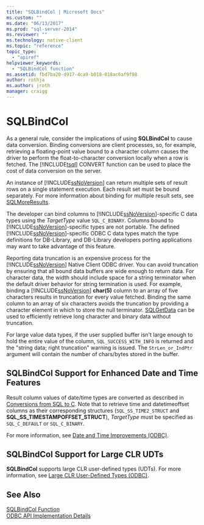```yaml
---
title: "SQLBindCol | Microsoft Docs"
ms.custom: ""
ms.date: "06/13/2017"
ms.prod: "sql-server-2014"
ms.reviewer: ""
ms.technology: native-client
ms.topic: "reference"
topic_type: 
  - "apiref"
helpviewer_keywords: 
  - "SQLBindCol function"
ms.assetid: fbd7ba20-d917-4ca9-b018-018ac6af9f98
author: rothja
ms.author: jroth
manager: craigg
---
```

# SQLBindCol
  As a general rule, consider the implications of using **SQLBindCol** to cause data conversion. Binding conversions are client processes, so, for example, retrieving a floating-point value bound to a character column causes the driver to perform the float-to-character conversion locally when a row is fetched. The [!INCLUDE[tsql](../../includes/tsql-md.md)] CONVERT function can be used to place the cost of data conversion on the server.  
  
 An instance of [!INCLUDE[ssNoVersion](../../includes/ssnoversion-md.md)] can return multiple sets of result rows on a single statement execution. Each result set must be bound separately. For more information about binding for multiple result sets, see [SQLMoreResults](sqlmoreresults.md).  
  
 The developer can bind columns to [!INCLUDE[ssNoVersion](../../includes/ssnoversion-md.md)]-specific C data types using the *TargetType* value `SQL_C_BINARY`. Columns bound to [!INCLUDE[ssNoVersion](../../includes/ssnoversion-md.md)]-specific types are not portable. The defined [!INCLUDE[ssNoVersion](../../includes/ssnoversion-md.md)]-specific ODBC C data types match the type definitions for DB-Library, and DB-Library developers porting applications may want to take advantage of this feature.  
  
 Reporting data truncation is an expensive process for the [!INCLUDE[ssNoVersion](../../includes/ssnoversion-md.md)] Native Client ODBC driver. You can avoid truncation by ensuring that all bound data buffers are wide enough to return data. For character data, the width should include space for a string terminator when the default driver behavior for string termination is used. For example, binding a [!INCLUDE[ssNoVersion](../../includes/ssnoversion-md.md)] **char(5)** column to an array of five characters results in truncation for every value fetched. Binding the same column to an array of six characters avoids the truncation by providing a character element in which to store the null terminator. [SQLGetData](sqlgetdata.md) can be used to efficiently retrieve long character and binary data without truncation.  
  
 For large value data types, if the user supplied buffer isn't large enough to hold the entire value of the column, `SQL_SUCCESS_WITH_INFO` is returned and the "string data; right truncation" warning is issued. The `StrLen_or_IndPtr` argument will contain the number of chars/bytes stored in the buffer.  
  
## SQLBindCol Support for Enhanced Date and Time Features  
 Result column values of date/time types are converted as described in [Conversions from SQL to C](../native-client-odbc-date-time/datetime-data-type-conversions-from-sql-to-c.md). Note that to retrieve time and datetimeoffset columns as their corresponding structures (`SQL_SS_TIME2_STRUCT` and **SQL_SS_TIMESTAMPOFFSET_STRUCT**), *TargetType* must be specified as `SQL_C_DEFAULT` or `SQL_C_BINARY`.  
  
 For more information, see [Date and Time Improvements &#40;ODBC&#41;](../native-client-odbc-date-time/date-and-time-improvements-odbc.md).  
  
## SQLBindCol Support for Large CLR UDTs  
 **SQLBindCol** supports large CLR user-defined types (UDTs). For more information, see [Large CLR User-Defined Types &#40;ODBC&#41;](../native-client/odbc/large-clr-user-defined-types-odbc.md).  
  
## See Also  
 [SQLBindCol Function](https://go.microsoft.com/fwlink/?LinkId=59327)   
 [ODBC API Implementation Details](odbc-api-implementation-details.md)  
  
  
